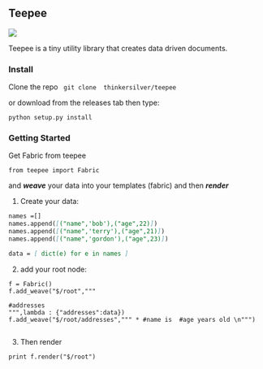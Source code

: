 ## Teepee 

![](teepee/images/teepee.png)


Teepee is a tiny utility library that creates data driven documents.
### Install 

Clone the repo 
``` git clone  thinkersilver/teepee```

or download from the releases tab then type: 

``` python setup.py install  ```

### Getting Started 

Get Fabric from teepee
```
from teepee import Fabric
```

and ***weave*** your data into your templates (fabric) and then ***render*** 

 
1. Create your data: 

```markdown
names =[] 
names.append([("name",'bob'),("age",22)])
names.append([("name",'terry'),("age",21)])
names.append([("name",'gordon'),("age",23)])

data = [ dict(e) for e in names ]
```
2. add your root node:

```
f = Fabric()
f.add_weave("$/root","""

#addresses
""",lambda : {"addresses":data})
f.add_weave("$/root/addresses",""" * #name is  #age years old \n""")


```

3. Then render
```
print f.render("$/root")
```


